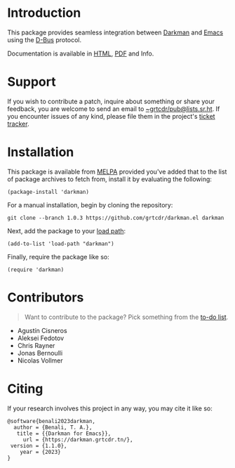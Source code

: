 

# Introduction

This package provides seamless integration between [Darkman](https://darkman.whynothugo.nl) and [Emacs](https://gnu.org/software/emacs)
using the [D-Bus](https://www.freedesktop.org/wiki/Software/dbus/) protocol.

Documentation is available in [HTML](https://darkman.grtcdr.tn/), [PDF](https://darkman.grtcdr.tn/darkman.pdf) and Info.


# Support

If you wish to contribute a patch, inquire about something or share
your feedback, you are welcome to send an email to
[~grtcdr/pub@lists.sr.ht](mailto:~grtcdr/pub@lists.sr.ht). If you encounter issues of any kind, please
file them in the project's [ticket tracker](https://todo.sr.ht/~grtcdr/darkman.el).


# Installation

This package is available from [MELPA](https://melpa.org) provided you've added that to the
list of package archives to fetch from, install it by evaluating the
following:

    (package-install 'darkman)

For a manual installation, begin by cloning the repository:

    git clone --branch 1.0.3 https://github.com/grtcdr/darkman.el darkman

Next, add the package to your [load path](https://www.gnu.org/software/emacs/manual/html_node/emacs/Lisp-Libraries.html):

    (add-to-list 'load-path "darkman")

Finally, require the package like so:

    (require 'darkman)


# Contributors

> Want to contribute to the package? Pick something from the [to-do list](https://grtcdr.tn/darkman.el/TODO.html).

-   Agustín Cisneros
-   Aleksei Fedotov
-   Chris Rayner
-   Jonas Bernoulli
-   Nicolas Vollmer


# Citing

If your research involves this project in any way, you may cite it
like so:

    @software{benali2023darkman,
      author = {Benali, T. A.},
       title = {{Darkman for Emacs}},
         url = {https://darkman.grtcdr.tn/},
     version = {1.1.0},
        year = {2023}
    }

